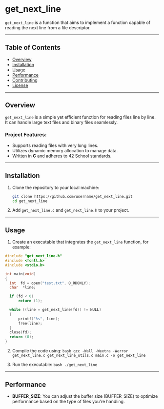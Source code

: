 # get_next_line

`get_next_line` is a function that aims to implement a function capable of reading the next line from a file descriptor.

---

## Table of Contents

- [Overview](#overview)
- [Installation](#installation)
- [Usage](#usage)
- [Performance](#performance)
- [Contributing](#contributing)
- [License](#license)

---

## Overview

`get_next_line` is a simple yet efficient function for reading files line by line. It can handle large text files and binary files seamlessly.

### Project Features:
- Supports reading files with very long lines.
- Utilizes dynamic memory allocation to manage data.
- Written in **C** and adheres to 42 School standards.

---

## Installation

1. Clone the repository to your local machine:
   ```bash
   git clone https://github.com/username/get_next_line.git
   cd get_next_line
   ```

2. Add `get_next_line.c` and `get_next_line.h` to your project.

---

## Usage

1. Create an executable that integrates the `get_next_line` function, for example:

  ```c
  #include "get_next_line.h"
  #include <fcntl.h>
  #include <stdio.h>

  int main(void)
  {
    int  fd = open("test.txt", O_RDONLY);
    char  *line;

    if (fd < 0)
        return (1);

    while ((line = get_next_line(fd)) != NULL)
    {
        printf("%s", line);
        free(line);
    }
    close(fd);
    return (0);
  }
   ```

  2. Compile the code using:
    ```bash
    gcc -Wall -Wextra -Werror get_next_line.c get_next_line_utils.c main.c -o get_next_line
    ```

  3. Run the executable:
    ```bash
    ./get_next_line
    ```

---

## Performance

- **BUFFER_SIZE**: You can adjust the buffer size (BUFFER_SIZE) to optimize performance based on the type of files you're handling.


















   
